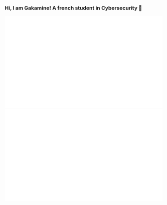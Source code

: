 ### Hi, I am Gakamine! A french student in Cybersecurity 👋
<img src="https://raw.githubusercontent.com/Gakamine/github-stats/master/generated/overview.svg"></img>
<img src="https://github.com/Gakamine/github-stats/blob/master/generated/languages.svg"></img>
